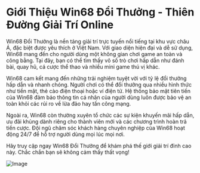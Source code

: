 # Giới Thiệu Win68 Đổi Thưởng - Thiên Đường Giải Trí Online

Win68 Đổi Thưởng là nền tảng giải trí trực tuyến nổi tiếng tại khu vực châu Á, đặc biệt được yêu thích ở Việt Nam. Với giao diện hiện đại và dễ sử dụng, Win68 mang đến cho người dùng một không gian chơi game an toàn và công bằng. Tại đây, bạn có thể tìm thấy vô số trò chơi hấp dẫn như đánh bài, quay hũ, cá cược thể thao và nhiều mini game thú vị khác.

Win68 cam kết mang đến những trải nghiệm tuyệt vời với tỷ lệ đổi thưởng hấp dẫn và nhanh chóng. Người chơi có thể đổi thưởng qua nhiều hình thức như tiền mặt, thẻ cào điện thoại hoặc ví điện tử. Hệ thống bảo mật tiên tiến của Win68 đảm bảo thông tin cá nhân của người dùng luôn được bảo vệ an toàn khỏi các rủi ro về lừa đảo hay tấn công mạng.

Ngoài ra, Win68 còn thường xuyên tổ chức các sự kiện khuyến mãi hấp dẫn, ưu đãi khủng dành riêng cho thành viên mới và các chương trình hoàn trả tiền cược. Đội ngũ chăm sóc khách hàng chuyên nghiệp của Win68 hoạt động 24/7 để hỗ trợ người dùng mọi lúc mọi nơi.

Hãy truy cập ngay Win68 Đổi Thưởng để khám phá thế giới giải trí đỉnh cao này. Chắc chắn bạn sẽ không cảm thấy thất vọng!

![Image](https://github.com/user-attachments/assets/bd51ea9f-0666-407b-a7a7-98ead6de688c)